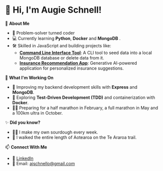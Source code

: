 # 👋 Hi, I'm Augie Schnell!

🌟 **About Me**  
- 🚀 Problem-solver turned coder  
- 💻 Currently learning **Python**, **Docker** and **MongoDB** .  
- 🛠️ Skilled in JavaScript and building projects like:
  - **[Command Line Interface Tool](https://github.com/AugieAud/cli-tool-mongodb.git)**: A CLI tool to seed data into a local MongoDB database or delete data from it.
  - **[Insurance Recommendation App](https://github.com/AugieAud/car-insurance-chatbot.git)**: Generative AI-powered application for personalized insurance suggestions.

🌱 **What I'm Working On**  
- 🔧 Improving my backend development skills with **Express** and **MongoDB**.  
- 🧠 Exploring **Test-Driven Development (TDD)** and containerization with **Docker**.  
- 🏃‍♂️ Preparing for a half marathon in February, a full marathon in May and a 100km ultra in October.

✨ **Did you know?**  
- 👨‍🍳 I make my own sourdough every week.  
- 💪 I walked the entire length of Aotearoa on the Te Araroa trail.  

📫 **Connect With Me**  
- 💼 [LinkedIn](https://www.linkedin.com/in/augie-schnell-067980342/) 
- 📧 Email: ajschnello@gmail.com 
